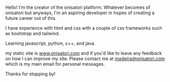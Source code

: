 Hello! I'm the creator of the onisatori platform. 
Whatever becomes of onisatori but anyways, I'm an aspiring developer in hopes of creating a future career out of this.

I have experience with html and css with a couple of css frameworks such as bootstrap and tailwind.

Learning javascript, python, c++, and java.

my static site is www.onisatori.com and if you'd like to leave any feedback on how I can improve my site.
Please contact me at madeira@onisatori.com which is my main email for personal messages.

Thanks for stopping by!
